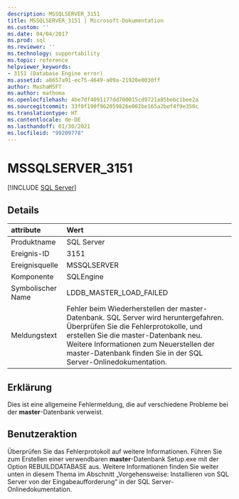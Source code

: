 ```yaml
---
description: MSSQLSERVER_3151
title: MSSQLSERVER_3151 | Microsoft-Dokumentation
ms.custom: ''
ms.date: 04/04/2017
ms.prod: sql
ms.reviewer: ''
ms.technology: supportability
ms.topic: reference
helpviewer_keywords:
- 3151 (Database Engine error)
ms.assetid: a8657a91-ec75-4649-a09a-21920e0030ff
author: MashaMSFT
ms.author: mathoma
ms.openlocfilehash: 4be7df4091177dd700015cd9721a85bebc1bee2a
ms.sourcegitcommit: 33f0f190f962059826e002be165a2bef4f9e350c
ms.translationtype: HT
ms.contentlocale: de-DE
ms.lasthandoff: 01/30/2021
ms.locfileid: "99209778"
---
```

# <a name="mssqlserver_3151"></a>MSSQLSERVER_3151
 [!INCLUDE [SQL Server](../../includes/applies-to-version/sqlserver.md)]
  
## <a name="details"></a>Details  
  
| attribute | Wert |  
| :-------- | :---- |  
|Produktname|SQL Server|  
|Ereignis-ID|3151|  
|Ereignisquelle|MSSQLSERVER|  
|Komponente|SQLEngine|  
|Symbolischer Name|LDDB_MASTER_LOAD_FAILED|  
|Meldungstext|Fehler beim Wiederherstellen der master-Datenbank. SQL Server wird heruntergefahren. Überprüfen Sie die Fehlerprotokolle, und erstellen Sie die master-Datenbank neu. Weitere Informationen zum Neuerstellen der master-Datenbank finden Sie in der SQL Server-Onlinedokumentation.|  
  
## <a name="explanation"></a>Erklärung  
Dies ist eine allgemeine Fehlermeldung, die auf verschiedene Probleme bei der **master**-Datenbank verweist.  
  
## <a name="user-action"></a>Benutzeraktion  
Überprüfen Sie das Fehlerprotokoll auf weitere Informationen. Führen Sie zum Erstellen einer verwendbaren **master**-Datenbank Setup.exe mit der Option REBUILDDATABASE aus. Weitere Informationen finden Sie weiter unten in diesem Thema im Abschnitt „Vorgehensweise: Installieren von SQL Server von der Eingabeaufforderung“ in der SQL Server-Onlinedokumentation.  
  
